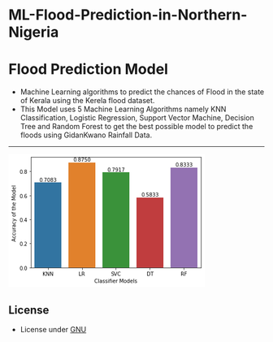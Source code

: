 # ML-Flood-Prediction-in-Northern-Nigeria


# Flood Prediction Model

- Machine Learning algorithms to predict the chances of Flood in the state of Kerala using the Kerela flood dataset.
- This Model uses 5 Machine Learning Algorithms namely KNN Classification, Logistic Regression, Support Vector Machine, Decision Tree and Random Forest to get the best possible model to predict the floods using GidanKwano Rainfall Data.
<hr>

![image](https://github.com/EdwinOsayuki/ML-Flood-Prediction-in-Northern-Nigeria/blob/main/download.png?raw=true)

## License
- License under [GNU](https://github.com/amandp13/Flood-Prediction-Model/blob/master/LICENSE)
